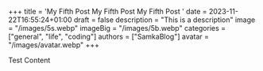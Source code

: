 +++ 
title = 'My Fifth Post My Fifth Post My Fifth Post ' 
date = 2023-11-22T16:55:24+01:00 
draft = false 
description = "This is a description" 
image = "/images/5s.webp" 
imageBig = "/images/5b.webp" 
categories = ["general", "life", "coding"] 
authors = ["SamkaBlog"] 
avatar = "/images/avatar.webp" 
+++

Test Content